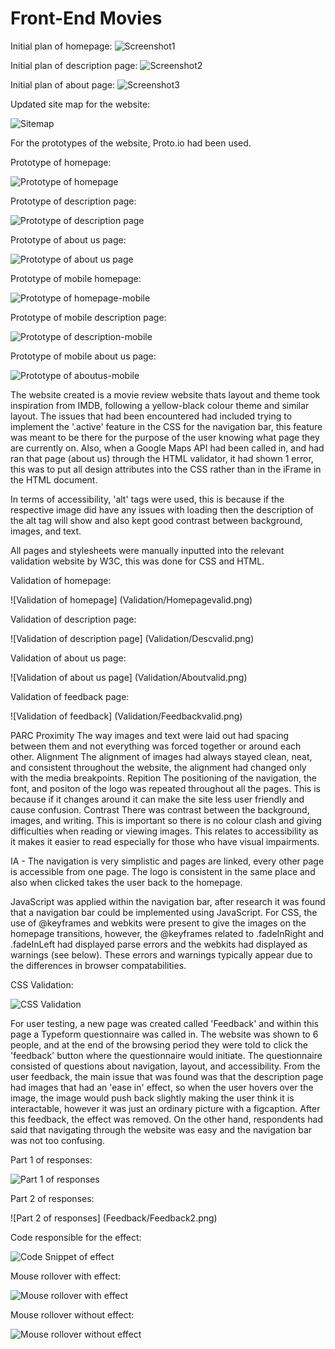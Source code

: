 # Front-End Movies

Initial plan of homepage:
![Screenshot1](DesignWireframes/ScreenShot1.png)

Initial plan of description page:
![Screenshot2](DesignWireframes/ScreenShot2.png)

Initial plan of about page:
![Screenshot3](DesignWireframes/ScreenShot3.png)

Updated site map for the website:

![Sitemap](DesignWireframes/ScreenShot4.png)

For the prototypes of the website, Proto.io had been used.

Prototype of homepage:

![Prototype of homepage](DesignWireframes/Prototypes/Prototype1.png)

Prototype of description page:

![Prototype of description page](DesignWireframes/Prototypes/Prototype2.png)

Prototype of about us page:

![Prototype of about us page](DesignWireframes/Prototypes/Prototype3.png)

Prototype of mobile homepage:

![Prototype of homepage-mobile](DesignWireframes/Prototypes/Prototype4.png)

Prototype of mobile description page:

![Prototype of description-mobile](DesignWireframes/Prototypes/Prototype5.png)

Prototype of mobile about us page:

![Prototype of aboutus-mobile](DesignWireframes/Prototypes/Prototype6.png)

The website created is a movie review website thats layout and theme took inspiration from IMDB, following a yellow-black colour theme and similar layout.  The issues that had been encountered had included trying to implement the '.active' feature in the CSS for the navigation bar, this feature was meant to be there for the purpose of the user knowing what page they are currently on. Also, when a Google Maps API had been called in, and had ran that page (about us) through the HTML validator, it had shown 1 error, this was to put all design attributes into the CSS rather than in the iFrame in the HTML document.

In terms of accessibility, 'alt' tags were used, this is because if the respective image did have any issues with loading then the description of the alt tag will show and also kept good contrast between background, images, and text.

All pages and stylesheets were manually inputted into the relevant validation website by W3C, this was done for CSS and HTML.

Validation of homepage:

![Validation of homepage] (Validation/Homepagevalid.png)

Validation of description page:

![Validation of description page] (Validation/Descvalid.png)

Validation of about us page:

![Validation of about us page] (Validation/Aboutvalid.png)

Validation of feedback page:

![Validation of feedback] (Validation/Feedbackvalid.png)

PARC
Proximity
The way images and text were laid out had spacing between them and not everything was forced together or around each other.
Alignment
The alignment of images had always stayed clean, neat, and consistent throughout the website, the alignment had changed only with the media breakpoints.
Repition
The positioning of the navigation, the font, and positon of the logo was repeated throughout all the pages. This is because if it changes around it can make the site less user friendly and cause confusion.
Contrast 
There was contrast between the background, images, and writing. This is important so there is no colour clash and giving difficulties when reading or viewing images. This relates to accessibility as it makes it easier to read especially for those who have visual impairments.

IA - The navigation is very simplistic and pages are linked, every other page is accessible from one page. The logo is consistent in the same place and also when clicked takes the user back to the homepage.

JavaScript was applied within the navigation bar, after research it was found that a navigation bar could be implemented using JavaScript. For CSS, the use of @keyframes and webkits were present to give the images on the homepage transitions, however, the @keyframes related to  .fadeInRight and .fadeInLeft had displayed parse errors and the webkits had displayed as warnings (see below). These errors and warnings typically appear due to the differences in browser compatabilities.

CSS Validation:

![CSS Validation](Validation/CSSValidation.png)

For user testing, a new page was created called 'Feedback' and within this page a Typeform questionnaire was called in. The website was shown to 6 people, and at the end of the browsing period they were told to click the 'feedback' button where the questionnaire would initiate. The questionnaire consisted of questions about navigation, layout, and accessibility. From the user feedback, the main issue that was found was that the description page had images that had an 'ease in' effect, so when the user hovers over the image, the image would push back slightly making the user think it is interactable, however it was just an ordinary picture with a figcaption. After this feedback, the effect was removed. On the other hand, respondents had said that navigating through the website was easy and the navigation bar was not too confusing.

Part 1 of responses:

![Part 1 of responses](Feedback/Feedback1.png)

Part 2 of responses:

![Part 2 of responses] (Feedback/Feedback2.png)

Code responsible for the effect:

![Code Snippet of effect](DesignWireframes/CodeSnippets/Code.png)

Mouse rollover with effect:

![Mouse rollover with effect](DesignWireframes/ScreenShotBefore.png)

Mouse rollover without effect:

![Mouse rollover without effect](DesignWireframes/ScreenShotAfter.png)